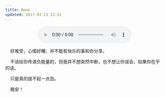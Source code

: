```yaml
---
title: None
updated: 2017-03-23 22:51
---
```


<div align="center">
	<audio src="http://mp3.haoduoge.com/s/2017-03-23/1490280263.mp3"
 controls loop preload style="width: 300px;">I will survive</audio>
	<div class="divider"></div>
</div>

&#160;&#160;&#160;&#160;好难受，心情好糟，并不能有快乐的事和你分享。

&#160;&#160;&#160;&#160;不该给你传递负能量的，但我并不想突然中断，也不想让你误会，如果你在乎的话。

&#160;&#160;&#160;&#160;只是真的提不起一点劲。

&#160;&#160;&#160;&#160;晚安！